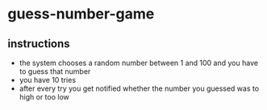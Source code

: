 # guess-number-game

## instructions 

+ the system chooses a random number between 1 and 100 and you have to guess that number
+ you have 10 tries
+ after every try you get notified whether the number you guessed was to high or too low  

